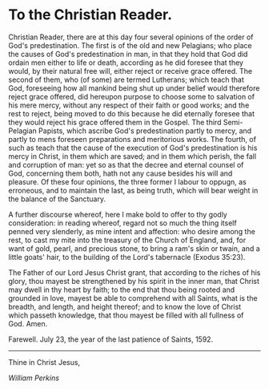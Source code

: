# To the Christian Reader.

Christian Reader, there are at this day four several opinions of the order of God's predestination. The first is of the old and new Pelagians; who place the causes of God's predestination in man, in that they hold that God did ordain men either to life or death, according as he did foresee that they would, by their natural free will, either reject or receive grace offered. The second of them, who (of some) are termed Lutherans; which teach that God, foreseeing how all mankind being shut up under belief would therefore reject grace offered, did hereupon purpose to choose some to salvation of his mere mercy, without any respect of their faith or good works; and the rest to reject, being moved to do this because he did eternally foresee that they would reject his grace offered them in the Gospel. The third Semi-Pelagian Papists, which ascribe God's predestination partly to mercy, and partly to mens foreseen preparations and meritorious works. The fourth, of such as teach that the cause of the execution of God's predestination is his mercy in Christ, in them which are saved; and in them which perish, the fall and corruption of man: yet so as that the decree and eternal counsel of God, concerning them both, hath not any cause besides his will and pleasure. Of these four opinions, the three former I labour to oppugn, as erroneous, and to maintain the last, as being truth, which will bear weight in the balance of the Sanctuary.

A further discourse whereof, here I make bold to offer to thy godly consideration: in reading whereof, regard not so much the thing itself penned very slenderly, as mine intent and affection: who desire among the rest, to cast my mite into the treasury of the Church of England, and, for want of gold, pearl, and precious stone, to bring a ram's skin or twain, and a little goats' hair, to the building of the Lord's tabernacle (Exodus 35:23).

The Father of our Lord Jesus Christ grant, that according to the riches of his glory, thou mayest be strengthened by his spirit in the inner man, that Christ may dwell in thy heart by faith; to the end that thou being rooted and grounded in love, mayest be able to comprehend with all Saints, what is the breadth, and length, and height thereof; and to know the love of Christ which passeth knowledge, that thou mayest be filled with all fullness of God. Amen.

Farewell. July 23, the year of the last patience of Saints, 1592.

---

Thine in Christ Jesus,

*William Perkins*